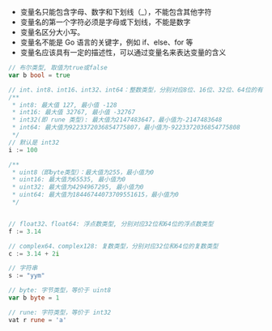 - 变量名只能包含字母、数字和下划线（\_），不能包含其他字符
- 变量名的第一个字符必须是字母或下划线，不能是数字
- 变量名区分大小写。
- 变量名不能是 Go 语言的关键字，例如 if、else、for 等
- 变量名应该具有一定的描述性，可以通过变量名来表达变量的含义

```go
// 布尔类型, 取值为true或false
var b bool = true

// int、int8、int16、int32、int64：整数类型，分别对应8位、16位、32位、64位的有符号整数类型
/**
 * int8: 最大值 127, 最小值 -128
 * int16: 最大值 32767, 最小值 -32767
 * int32(即 rune 类型): 最大值为2147483647，最小值为-2147483648
 * int64: 最大值为9223372036854775807，最小值为-9223372036854775808
 */
// 默认是 int32
i := 100

/**
 * uint8（即byte类型）：最大值为255，最小值为0
 * uint16: 最大值为65535, 最小值为0
 * uint32: 最大值为4294967295, 最小值为0
 * uint64: 最大值为18446744073709551615，最小值为0
 */


// float32、float64: 浮点数类型, 分别对应32位和64位的浮点数类型
f := 3.14

// complex64、complex128: 复数类型，分别对应32位和64位的复数类型
c := 3.14 + 2i

// 字符串
s := "yym"

// byte: 字节类型，等价于 uint8
var b byte = 1

// rune: 字符类型，等价于 int32
vat r rune = 'a'
```
